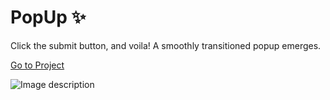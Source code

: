 # PopUp ✨
Click the submit button, and voila! A smoothly transitioned popup emerges.

[Go to Project](https://km-js.github.io/pop-up)


![Image description](https://dev-to-uploads.s3.amazonaws.com/uploads/articles/jhuink9pmhpe4bn9ilya.png)
